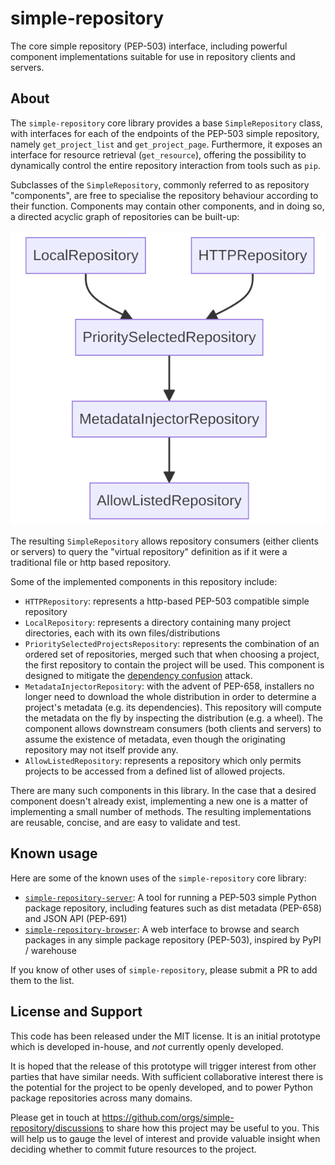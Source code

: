 # simple-repository

The core simple repository (PEP-503) interface, including powerful component implementations suitable for use in repository clients and servers.

## About

The ``simple-repository`` core library provides a base ``SimpleRepository`` class, with interfaces for
each of the endpoints of the PEP-503 simple repository, namely ``get_project_list`` and ``get_project_page``.
Furthermore, it exposes an interface for resource retrieval (``get_resource``), offering the possibility to dynamically
control the entire repository interaction from tools such as ``pip``.

Subclasses of the ``SimpleRepository``, commonly referred to as repository "components", are free to specialise the
repository behaviour according to their function. Components may contain other components, and in doing so, a
directed acyclic graph of repositories can be built-up:

![example project page](https://raw.githubusercontent.com/simple-repository/simple-repository/main/.content/flow.png)

The resulting ``SimpleRepository`` allows repository consumers (either clients or servers) to query the
"virtual repository" definition as if it were a traditional file or http based repository.

Some of the implemented components in this repository include:

* ``HTTPRepository``: represents a http-based PEP-503 compatible simple repository
* ``LocalRepository``: represents a directory containing many project directories, each with its own files/distributions
* ``PrioritySelectedProjectsRepository``: represents the combination of an ordered set of repositories, merged
  such that when choosing a project, the first repository to contain the project will be used.
  This component is designed to mitigate the [dependency confusion](https://medium.com/@alex.birsan/dependency-confusion-4a5d60fec610) attack.
* ``MetadataInjectorRepository``: with the advent of PEP-658, installers no longer need to download the whole distribution in order to determine
  a project's metadata (e.g. its dependencies). This repository will compute the metadata on the fly by inspecting the distribution (e.g. a wheel).
  The component allows downstream consumers (both clients and servers) to assume the existence of metadata, even though the originating
  repository may not itself provide any.
* ```AllowListedRepository```: represents a repository which only permits projects to be accessed from a defined list of allowed projects.

There are many such components in this library. In the case that a desired component doesn't already exist, implementing a new one is a matter of
implementing a small number of methods. The resulting implementations are reusable, concise, and are easy to validate and test.

## Known usage

Here are some of the known uses of the ``simple-repository`` core library:

* [``simple-repository-server``](https://github.com/simple-repository/simple-repository-server): A tool for running a PEP-503 simple Python package repository, including features such as dist metadata (PEP-658) and JSON API (PEP-691)
* [``simple-repository-browser``](https://github.com/simple-repository/simple-repository-browser): A web interface to browse and search packages in any simple package repository (PEP-503), inspired by PyPI / warehouse


If you know of other uses of ``simple-repository``, please submit a PR to add them to the list.


## License and Support

This code has been released under the MIT license.
It is an initial prototype which is developed in-house, and _not_ currently openly developed.

It is hoped that the release of this prototype will trigger interest from other parties that have similar needs.
With sufficient collaborative interest there is the potential for the project to be openly
developed, and to power Python package repositories across many domains.

Please get in touch at https://github.com/orgs/simple-repository/discussions to share how
this project may be useful to you. This will help us to gauge the level of interest and
provide valuable insight when deciding whether to commit future resources to the project.
